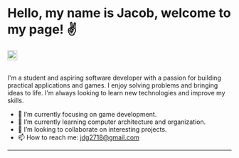 # Hello, my name is Jacob, welcome to my page! ✌️

<a href="https://mail.google.com/mail/?view=cm&fs=1&to=jdg2718@gmail.com">
  <img width="22px" alt="image" src="https://github.com/user-attachments/assets/d508e60a-a208-405e-a2ac-fbf525c27e35" />
</a>



<br />
<br />

I'm a student and aspiring software developer with a passion for building practical applications and games. I enjoy solving problems and bringing ideas to life. I'm always looking to learn new technologies and improve my skills.

- 🔭 I’m currently focusing on game development.
- 🌱 I’m currently learning computer architecture and organization.
- 👯 I’m looking to collaborate on interesting projects.
- 📫 How to reach me: [jdg2718@gmail.com](https://mail.google.com/mail/?view=cm&fs=1&to=jdg2718@gmail.com)

---

<!---
Dkerker/Dkerker is a ✨ special ✨ repository because its `README.md` (this file) appears on your GitHub profile.
You can click the Preview link to take a look at your changes.
--->
